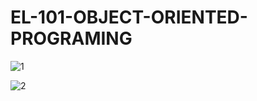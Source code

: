 # EL-101-OBJECT-ORIENTED-PROGRAMING
![1](https://user-images.githubusercontent.com/105332246/169201504-003ec4ff-c034-4089-8925-dc82d2b0f246.png)

![2](https://user-images.githubusercontent.com/105332246/169201818-a1cdb9b1-9309-4a19-8605-929ca0c61771.png)
